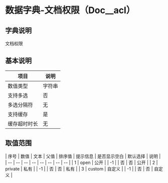 # 数据字典-文档权限（Doc__acl）
## 字典说明
文档权限

## 基本说明
| 项目 | 说明 |
| -- | -- |
| 数值类型 | 字符串 |
| 支持多选 | 否 |
| 多选分隔符 | 无 |
| 支持缓存 | 是 |
| 缓存超时时长 | 无 |

## 取值范围
| 序号 | 数值 | 文本 | 父值 | 排序值 | 提示信息 | 是否显示空白 | 默认选择 | 说明 |
| -- | -- | -- | -- | -- | -- | -- | -- |
| 1 | open | 公开 |  | -1 |  | 否 | 否 | 公开 |
| 2 | private | 私有 |  | -1 |  | 否 | 否 | 私有 |
| 3 | custom | 自定义 |  | -1 |  | 否 | 否 | 自定义 |

